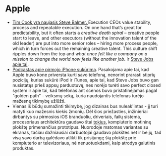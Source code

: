 # Apple

* [Tim Cook yra naujasis Steve Balmer. ](https://steveblank.com/2016/10/24/why-tim-cook-is-steve-ballmer-and-why-he-still-has-his-job-at-apple/)Execution CEOs value stability, process and repeatable execution. On one hand that’s great for predictability, but it often starts a _creative death spiral_ – creative people start to leave, and other executors \(without the innovation talent of the old leader\) are put into more senior roles – hiring more process people, which in turn forces out the remaining creative talent. This culture shift ripples down from the top and _what once felt like a company on a mission to change the world now feels like another job_. Ir [Steve Jobs apie tai](https://youtu.be/-AxZofbMGpM).
* [Podcastas apie pirmojo iPhone sukūrimą](https://pca.st/ecdl). Pasakojama apie tai, kad Apple buvo kone priversta kurti savo telefoną, nenorint prarasti stiprių pozicijų, kurias sukūrė iPod ir iTunes, apie tai, kad Steve Jobs buvo gan nusistatęs prieš appsų parduotuvę, nes norėjo turėti savo perfect closed system ir apie tai, kad telefonas ant scenos buvo pristatinėjamas pagal "golden path" - veiksmų seką, kuria naudojantis telefonas turėjo mažesnę tikimybę užlūžti. 
* Vienas iš būdų sumažinti tikimybę, jog dizainas bus nuleak'intas - jį turi matyti kuo mažesnis kiekis žmonių. Dėl šios priežasties, inžinieriai dirbantys su pirmosios iOS branduoliu, driveriais, failų sistema, procesoriaus architektūra gaudavo štai [tokius](https://www.theverge.com/2019/3/19/18263844/apple-iphone-prototype-m68-original-development-board-red), kompiuterio motininę plokštę primenančius prototipus. Nuorodoje matomas variantas su ekranas, tačiau dažniausiai darbuotojai gaudavo plokštes net ir be jų, tad visą savo darbą galėdavo atlikti tik prisijungę šią plokštę prie kompiuterio ar televizoriaus, nė nenuotuokdami, kaip atrodys galutinis produktas.

